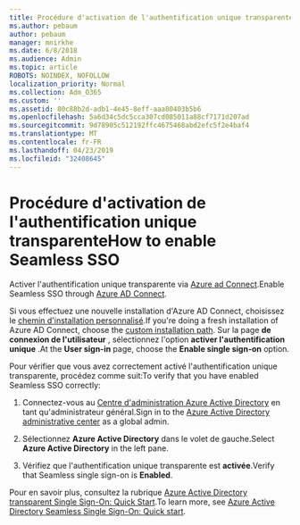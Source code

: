 ```yaml
---
title: Procédure d'activation de l'authentification unique transparente
ms.author: pebaum
author: pebaum
manager: mnirkhe
ms.date: 6/8/2018
ms.audience: Admin
ms.topic: article
ROBOTS: NOINDEX, NOFOLLOW
localization_priority: Normal
ms.collection: Adm_O365
ms.custom: ''
ms.assetid: 80c88b2d-adb1-4e45-8eff-aaa80403b5b6
ms.openlocfilehash: 5a6d34c5dc5cca307cd085011a88cf7171d207ad
ms.sourcegitcommit: 9d78905c512192ffc4675468abd2efc5f2e4baf4
ms.translationtype: MT
ms.contentlocale: fr-FR
ms.lasthandoff: 04/23/2019
ms.locfileid: "32408645"
---
```

# <a name="how-to-enable-seamless-sso"></a><span data-ttu-id="2c81a-102">Procédure d'activation de l'authentification unique transparente</span><span class="sxs-lookup"><span data-stu-id="2c81a-102">How to enable Seamless SSO</span></span>

<span data-ttu-id="2c81a-103">Activer l'authentification unique transparente via [Azure ad Connect](https://docs.microsoft.com/azure/active-directory/connect/active-directory-aadconnect).</span><span class="sxs-lookup"><span data-stu-id="2c81a-103">Enable Seamless SSO through [Azure AD Connect](https://docs.microsoft.com/azure/active-directory/connect/active-directory-aadconnect).</span></span>
  
<span data-ttu-id="2c81a-104">Si vous effectuez une nouvelle installation d'Azure AD Connect, choisissez le [chemin d'installation personnalisé](https://docs.microsoft.com/azure/active-directory/connect/active-directory-aadconnect-get-started-custom).</span><span class="sxs-lookup"><span data-stu-id="2c81a-104">If you're doing a fresh installation of Azure AD Connect, choose the [custom installation path](https://docs.microsoft.com/azure/active-directory/connect/active-directory-aadconnect-get-started-custom).</span></span> <span data-ttu-id="2c81a-105">Sur la page **de connexion de l'utilisateur** , sélectionnez l'option **activer l'authentification unique** .</span><span class="sxs-lookup"><span data-stu-id="2c81a-105">At the **User sign-in** page, choose the **Enable single sign-on** option.</span></span> 
  
<span data-ttu-id="2c81a-106">Pour vérifier que vous avez correctement activé l'authentification unique transparente, procédez comme suit:</span><span class="sxs-lookup"><span data-stu-id="2c81a-106">To verify that you have enabled Seamless SSO correctly:</span></span>
  
1. <span data-ttu-id="2c81a-107">Connectez-vous au [Centre d'administration Azure Active Directory](https://aad.portal.azure.com) en tant qu'administrateur général.</span><span class="sxs-lookup"><span data-stu-id="2c81a-107">Sign in to the [Azure Active Directory administrative center](https://aad.portal.azure.com) as a global admin.</span></span> 
    
2. <span data-ttu-id="2c81a-108">Sélectionnez **Azure Active Directory** dans le volet de gauche.</span><span class="sxs-lookup"><span data-stu-id="2c81a-108">Select **Azure Active Directory** in the left pane.</span></span> 
    
3. <span data-ttu-id="2c81a-109">Vérifiez que l'authentification unique transparente est **activée**.</span><span class="sxs-lookup"><span data-stu-id="2c81a-109">Verify that Seamless single sign-on is **Enabled**.</span></span>
    
<span data-ttu-id="2c81a-110">Pour en savoir plus, consultez la rubrique [Azure Active Directory transparent Single Sign-On: Quick Start](https://docs.microsoft.com/azure/active-directory/connect/active-directory-aadconnect-sso-quick-start).</span><span class="sxs-lookup"><span data-stu-id="2c81a-110">To learn more, see [Azure Active Directory Seamless Single Sign-On: Quick start](https://docs.microsoft.com/azure/active-directory/connect/active-directory-aadconnect-sso-quick-start).</span></span>
  

